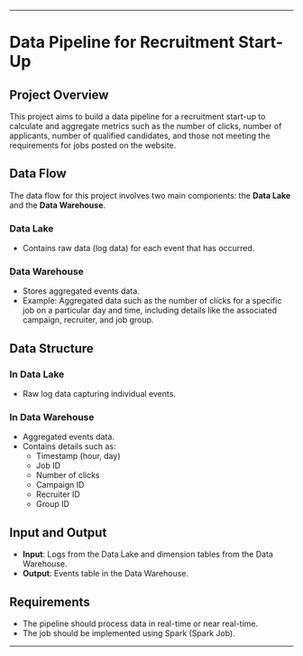 
---

# Data Pipeline for Recruitment Start-Up

## Project Overview
This project aims to build a data pipeline for a recruitment start-up to calculate and aggregate metrics such as the number of clicks, number of applicants, number of qualified candidates, and those not meeting the requirements for jobs posted on the website.

## Data Flow
The data flow for this project involves two main components: the **Data Lake** and the **Data Warehouse**.

### Data Lake
- Contains raw data (log data) for each event that has occurred.

### Data Warehouse
- Stores aggregated events data.
- Example: Aggregated data such as the number of clicks for a specific job on a particular day and time, including details like the associated campaign, recruiter, and job group.

## Data Structure

### In Data Lake
- Raw log data capturing individual events.

### In Data Warehouse
- Aggregated events data.
- Contains details such as:
  - Timestamp (hour, day)
  - Job ID
  - Number of clicks
  - Campaign ID
  - Recruiter ID
  - Group ID

## Input and Output
- **Input**: Logs from the Data Lake and dimension tables from the Data Warehouse.
- **Output**: Events table in the Data Warehouse.

## Requirements
- The pipeline should process data in real-time or near real-time.
- The job should be implemented using Spark (Spark Job).

---
